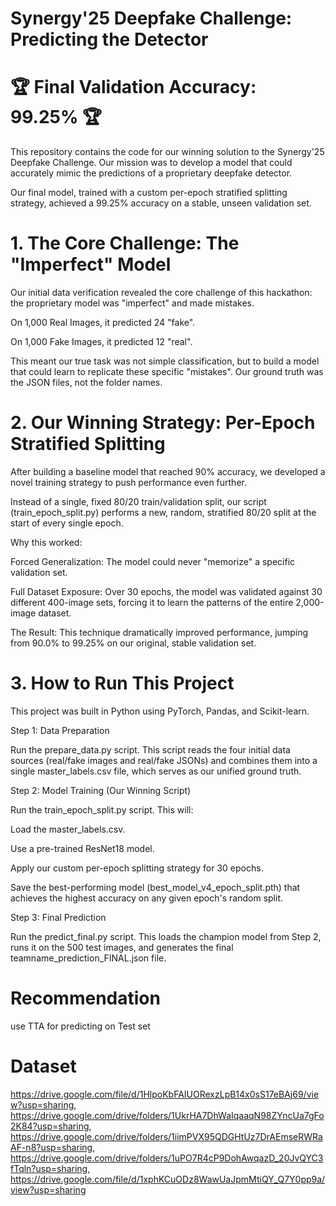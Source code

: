 # Synergy'25 Deepfake Challenge: Predicting the Detector

# 🏆 Final Validation Accuracy: 99.25% 🏆

This repository contains the code for our winning solution to the Synergy'25 Deepfake Challenge. Our mission was to develop a model that could accurately mimic the predictions of a proprietary deepfake detector.

Our final model, trained with a custom per-epoch stratified splitting strategy, achieved a 99.25% accuracy on a stable, unseen validation set.

# 1. The Core Challenge: The "Imperfect" Model

Our initial data verification revealed the core challenge of this hackathon: the proprietary model was "imperfect" and made mistakes.

On 1,000 Real Images, it predicted 24 "fake".

On 1,000 Fake Images, it predicted 12 "real".

This meant our true task was not simple classification, but to build a model that could learn to replicate these specific "mistakes". Our ground truth was the JSON files, not the folder names.

# 2. Our Winning Strategy: Per-Epoch Stratified Splitting

After building a baseline model that reached 90% accuracy, we developed a novel training strategy to push performance even further.

Instead of a single, fixed 80/20 train/validation split, our script (train_epoch_split.py) performs a new, random, stratified 80/20 split at the start of every single epoch.

Why this worked:

Forced Generalization: The model could never "memorize" a specific validation set.

Full Dataset Exposure: Over 30 epochs, the model was validated against 30 different 400-image sets, forcing it to learn the patterns of the entire 2,000-image dataset.

The Result: This technique dramatically improved performance, jumping from 90.0% to 99.25% on our original, stable validation set.

# 3. How to Run This Project

This project was built in Python using PyTorch, Pandas, and Scikit-learn.

Step 1: Data Preparation

Run the prepare_data.py script. This script reads the four initial data sources (real/fake images and real/fake JSONs) and combines them into a single master_labels.csv file, which serves as our unified ground truth.

Step 2: Model Training (Our Winning Script)

Run the train_epoch_split.py script. This will:

Load the master_labels.csv.

Use a pre-trained ResNet18 model.

Apply our custom per-epoch splitting strategy for 30 epochs.

Save the best-performing model (best_model_v4_epoch_split.pth) that achieves the highest accuracy on any given epoch's random split.

Step 3: Final Prediction

Run the predict_final.py script. This loads the champion model from Step 2, runs it on the 500 test images, and generates the final teamname_prediction_FINAL.json file.
# Recommendation
use TTA for predicting on Test set
# Dataset
https://drive.google.com/file/d/1HlpoKbFAIUORexzLpB14x0sS17eBAj69/view?usp=sharing, https://drive.google.com/drive/folders/1UkrHA7DhWaIqaaqN98ZYncUa7gFo2K84?usp=sharing, https://drive.google.com/drive/folders/1iimPVX95QDGHtUz7DrAEmseRWRaAF-n8?usp=sharing, https://drive.google.com/drive/folders/1uPO7R4cP9DohAwqazD_20JvQYC3fTqln?usp=sharing, https://drive.google.com/file/d/1xphKCuODz8WawUaJpmMtiQY_Q7Y0pp9a/view?usp=sharing

